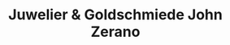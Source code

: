 ---
title: "Juwelier & Goldschmiede John Zerano"
url: /frankenthal-pfalz/juwelier-und-goldschmiede-john-zerano/
shop: Schmuck
---